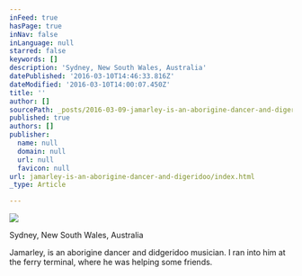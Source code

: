 ```yaml
---
inFeed: true
hasPage: true
inNav: false
inLanguage: null
starred: false
keywords: []
description: 'Sydney, New South Wales, Australia'
datePublished: '2016-03-10T14:46:33.816Z'
dateModified: '2016-03-10T14:00:07.450Z'
title: ''
author: []
sourcePath: _posts/2016-03-09-jamarley-is-an-aborigine-dancer-and-digeridoo.md
published: true
authors: []
publisher:
  name: null
  domain: null
  url: null
  favicon: null
url: jamarley-is-an-aborigine-dancer-and-digeridoo/index.html
_type: Article

---
```

![](https://the-grid-user-content.s3-us-west-2.amazonaws.com/963fcb63-3061-4e30-a84e-6936429d25f1.jpg)

Sydney, New South Wales, Australia

Jamarley, is an aborigine dancer and didgeridoo musician.  I ran into him at the ferry terminal, where he was helping some friends.